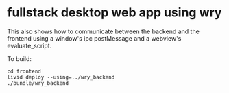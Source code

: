 # fullstack desktop web app using wry

This also shows how to communicate between the backend and the frontend using a window's ipc postMessage and a webview's evaluate_script.

To build:
```
cd frontend
livid deploy --using=../wry_backend
./bundle/wry_backend
```